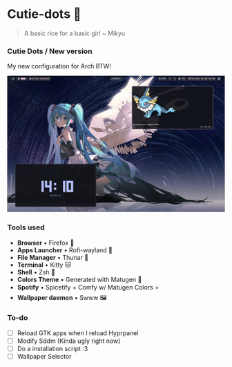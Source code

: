 # Cutie-dots 🌸
> A basic rice for a basic girl ~ Mikyu

### Cutie Dots / New version
My new configuration for Arch BTW!

![Cutie-Dots / New version!](https://github.com/Mikyuwu/Cutie-dots/blob/main/Screenshots/newVersion.png?raw=true)

### Tools used
- **Browser** • Firefox 🦊
- **Apps Launcher** • Rofi-wayland 💾 
- **File Manager** • Thunar 📁 
- **Terminal** • Kitty 🐱
- **Shell** • Zsh 🌸
- **Colors Theme** • Generated with Matugen 🩷
- **Spotify** • Spicetify + Comfy w/ Matugen Colors ⭐
- **Wallpaper daemon** • Swww 🖼️

### To-do
- [ ] Reload GTK apps when I reload Hyprpanel
- [ ] Modify Sddm (Kinda ugly right now)
- [ ] Do a installation script :3  
- [ ] Wallpaper Selector
